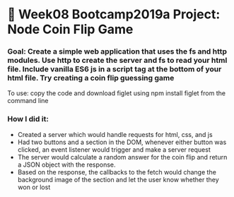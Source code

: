 # 💸 Week08 Bootcamp2019a Project: Node Coin Flip Game

### Goal: Create a simple web application that uses the fs and http modules. Use http to create the server and fs to read your html file. Include vanilla ES6 js in a script tag at the bottom of your html file. Try creating a coin flip guessing game
To use: copy the code and download figlet using npm install figlet from the command line
### How I did it:

- Created a server which would handle requests for html, css, and js
- Had two buttons and a section in the DOM, whenever either button was clicked, an event listener would trigger and make a server request
- The server would calculate a random answer for the coin flip and return a JSON object with the response.
- Based on the response, the callbacks to the fetch would change the background image of the section and let the user know whether they won or lost

